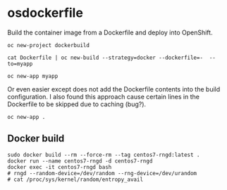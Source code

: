 # osdockerfile

Build the container image from a Dockerfile
and deploy into OpenShift.

```oc new-project dockerbuild```

```cat Dockerfile | oc new-build --strategy=docker --dockerfile=-  --to=myapp```

```oc new-app myapp```

Or even easier except does not add the Dockerfile contents into the build configuration. I also found this approach
cause certain lines in the Dockerfile to be skipped due to caching (bug?).

```oc new-app .```

## Docker build
```
sudo docker build --rm --force-rm --tag centos7-rngd:latest .
docker run --name centos7-rngd -d centos7-rngd
docker exec -it centos7-rngd bash
# rngd --random-device=/dev/random --rng-device=/dev/urandom
# cat /proc/sys/kernel/random/entropy_avail
```
